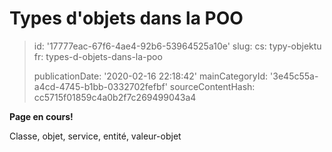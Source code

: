 Types d'objets dans la POO
==========================

> id: '17777eac-67f6-4ae4-92b6-53964525a10e'
> slug:
> 	cs: typy-objektu
> 	fr: types-d-objets-dans-la-poo
> 
> publicationDate: '2020-02-16 22:18:42'
> mainCategoryId: '3e45c55a-a4cd-4745-b1bb-0332702fefbf'
> sourceContentHash: cc5715f01859c4a0b2f7c269499043a4

**Page en cours!**

Classe, objet, service, entité, valeur-objet
